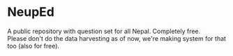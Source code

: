 # NeupEd
A public repository with question set for all Nepal. Completely free. <br>
Please don't do the data harvesting as of now, we're making system for that too (also for free).
